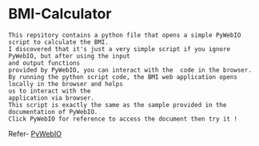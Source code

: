 # BMI-Calculator
      
    This repsitory contains a python file that opens a simple PyWebIO script to calculate the BMI.  
    I discovered that it's just a very simple script if you ignore PyWebIO, but after using the input 
    and output functions 
    provided by PyWebIO, you can interact with the  code in the browser.
    By running the python script code, the BMI web application opens locally in the browser and helps 
    us to interact with the
    application via browser.
    This script is exactly the same as the sample provided in the documentation of PyWebIO. 
    Click PyWebIO for reference to access the document then try it !   
   Refer- [PyWebIO](https://pywebio.readthedocs.io/en/latest/)
    
